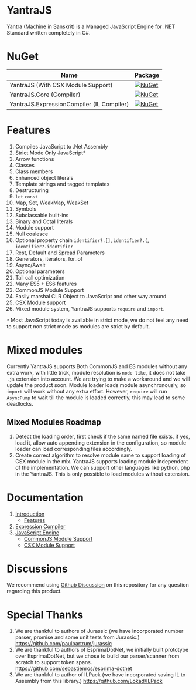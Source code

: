 ﻿# YantraJS
Yantra (Machine in Sanskrit) is a Managed JavaScript Engine for .NET Standard written completely in C#.

# NuGet
| Name                                               | Package                                                                                                                                                        |
|----------------------------------------------------|----------------------------------------------------------------------------------------------------------------------------------------------------------------|
| YantraJS (With CSX Module Support)                              | [![NuGet](https://img.shields.io/nuget/v/YantraJS.svg?label=NuGet)](https://www.nuget.org/packages/YantraJS)                           |
| YantraJS.Core (Compiler)| [![NuGet](https://img.shields.io/nuget/v/YantraJS.Core.svg?label=NuGet)](https://www.nuget.org/packages/YantraJS.Core) |
| YantraJS.ExpressionCompiler (IL Compiler)           | [![NuGet](https://img.shields.io/nuget/v/YantraJS.ExpressionCompiler.svg?label=NuGet)](https://www.nuget.org/packages/YantraJS.ExpressionCompiler) |

# Features
1. Compiles JavaScript to .Net Assembly 
2. Strict Mode Only JavaScript*
3. Arrow functions
4. Classes
5. Class members
6. Enhanced object literals
7. Template strings and tagged templates
8. Destructuring
9. `let` `const`
10. Map, Set, WeakMap, WeakSet
11. Symbols
12. Subclassable built-ins
13. Binary and Octal literals
14. Module support
15. Null coalesce
16. Optional property chain `identifier?.[]`, `identifier?.(`, `identifier?.identifier`
17. Rest, Default and Spread Parameters
18. Generators, iterators, for..of
19. Async/Await
20. Optional parameters
21. Tail call optimization
22. Many ES5 + ES6 features
23. CommonJS Module Support
24. Easily marshal CLR Object to JavaScript and other way around
25. CSX Module support
26. Mixed module system, YantraJS supports `require` and `import`.

`*` Most JavaScript today is available in strict mode, we do not feel any need to support non strict mode as modules are strict by default.

# Mixed modules
Currently YantraJS supports Both CommonJS and ES modules without any extra work, with little trick, module resolution is `node like`, it does not take `.js` extension into account. We are trying to make a workaround and we will update the product soon. Module loader loads module asynchronously, so `import` will work without any extra effort. However, `require` will run `AsyncPump` to wait till the module is loaded correctly, this may lead to some deadlocks.

## Mixed Modules Roadmap
1. Detect the loading order, first check if the same named file exists, if yes, load it, allow auto appending extension in the configuration, so module loader can load corresponding files accordingly.
2. Create correct algorithm to resolve module name to support loading of CSX module in the mix. YantraJS supports loading module independent of the implementation. We can support other languages like python, php in the YantraJS. This is only possible to load modules without extension.

# Documentation

1. [Introduction](https://github.com/yantrajs/yantra/wiki)
   - [Features](https://github.com/yantrajs/yantra/wiki#features)
2. [Expression Compiler](https://github.com/yantrajs/yantra/wiki/Expression-Compiler)
3. [JavaScript Engine](https://github.com/yantrajs/yantra/wiki/JavaScript-Engine-Example)
   - [CommonJS Module Support](https://github.com/yantrajs/yantra/wiki/JavaScript-Engine-Example#jsmodulecontext)
   - [CSX Module Support](https://github.com/yantrajs/yantra/wiki/JavaScript-Engine-Example#yantrajscontext)

# Discussions
We recommend using [Github Discussion](https://github.com/yantrajs/yantra/discussions) on this repository for any question regarding this product.

# Special Thanks
1. We are thankful to authors of Jurassic (we have incorporated number parser, promise and some unit tests from Jurassic.) https://github.com/paulbartrum/jurassic
2. We are thankful to authors of EsprimaDotNet, we initially built prototype over EsprimaDotNet, but we chose to build our parser/scanner from scratch to support token spans. https://github.com/sebastienros/esprima-dotnet
3. We are thankful to author of ILPack (we have incorporated saving IL to Assembly from this library.) https://github.com/Lokad/ILPack

